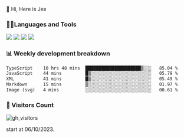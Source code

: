  👋 Hi, Here is Jex

 

### 🧑‍💻Languages and Tools

<code><a href="https://react.dev"><img src="https://api.iconify.design/logos:react.svg" /></a></code>
<code><a href="https://github.com/vuejs/core"><img src="https://api.iconify.design/logos:vue.svg" /></a></code> 
<code><a href="https://github.com/microsoft/TypeScript"><img src="https://api.iconify.design/logos:typescript-icon.svg" /></a></code>
<code><a href="https://threejs.org/"><img src="https://api.iconify.design/logos:threejs.svg" /></a></code>

### 📊 Weekly development breakdown

<!--START_SECTION:waka-->

```txt
TypeScript    10 hrs 48 mins  █████████████████████▒░░░   85.04 %
JavaScript    44 mins         █▒░░░░░░░░░░░░░░░░░░░░░░░   05.79 %
XML           41 mins         █▒░░░░░░░░░░░░░░░░░░░░░░░   05.49 %
Markdown      15 mins         ▒░░░░░░░░░░░░░░░░░░░░░░░░   01.97 %
Image (svg)   4 mins          ░░░░░░░░░░░░░░░░░░░░░░░░░   00.61 %
```

<!--END_SECTION:waka-->


### 👀 Visitors Count

![gh_visitors](https://profile-counter.glitch.me/jexlau/count.svg)

start at 06/10/2023.
